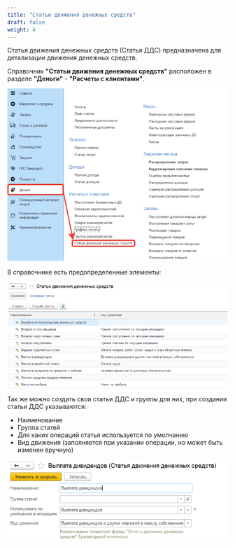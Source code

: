 ```yaml
---
title: "Статьи движения денежных средств"
draft: false
weight: 4
---
```


Статья движения денежных средств (Статья ДДС) предназначена для детализации движения денежных средств.

Справочник **"Статьи движения денежных средств"** расположен в разделе **"Деньги"** - **"Расчеты с клиентами"**.

[![1][1]][1]

В справочнике есть предопределенные элементы:

[![2][2]][2]

Так же можно создать свои статьи ДДС и группы для них, при создании статьи ДДС указываются:

- Наименование
- Группа статей
- Для каких операций статья используется по умолчанию
- Вид движения (заполняется при указании операции, но может быть изменен вручную)

[![3][3]][3]

[1]: 1.png
[2]: 2.png
[3]: 3.png
